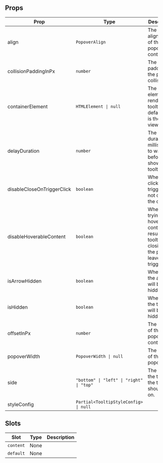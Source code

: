 <!-- This file is automatically generated, do not edit manually. -->

<script setup>
import AppTooltipPlayground from './AppTooltipPlayground.vue'
</script>

<AppTooltipPlayground />

## Props

| Prop | Type | Description | Default |
| ---- | ---- | ----------- | ------- |
| align | `PopoverAlign` | The alignment of the popover content. |  |
| collisionPaddingInPx | `number` | The padding of the popover collision. |  |
| containerElement | `HTMLElement \| null` | The element to render the tooltip in. By default this is the viewport |  |
| delayDuration | `number` | The duration in milliseconds to wait before showing the tooltip. |  |
| disableCloseOnTriggerClick | `boolean` | When true, clicking on trigger will not close the content. |  |
| disableHoverableContent | `boolean` | When true, trying to hover the content will result in the tooltip closing as the pointer leaves the trigger. |  |
| isArrowHidden | `boolean` | When true, the arrow will be hidden. |  |
| isHidden | `boolean` | When true, the tooltip will be hidden. |  |
| offsetInPx | `number` | The offset of the popover content. |  |
| popoverWidth | `PopoverWidth \| null` | The width of the popover. |  |
| side | `"bottom" \| "left" \| "right" \| "top"` | The side of the trigger the tooltip should be on. |  |
| styleConfig | `Partial<TooltipStyleConfig> \| null` |  |  |


## Slots

| Slot | Type | Description |
| --------- | ---- | ----------- |
| `content` | None |  |
| `default` | None |  |


